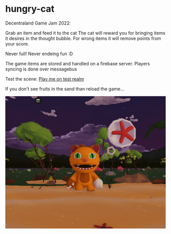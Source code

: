 # hungry-cat
Decentraland Game Jam 2022: 

Grab an item and feed it to the cat
The cat will reward you for bringing items it desires in the thought bubble.
For wrong items it will remove points from your score.

Never full! Never endeing fun :D

The game items are stored and handled on a firebase server.
Players syncing is done over messagebus

Test the scene:
[Play me on test realm](https://hungry-cat.herokuapp.com/?realm=v1%7Ehungry-cat.herokuapp.com&renderer-branch=master&ENABLE_WEB3=&position=0%2C1 )

If you don't see fruits in the sand than reload the game…


![Hungry Cat](images/hungry-cat.png?raw=true "Hungry Cat")